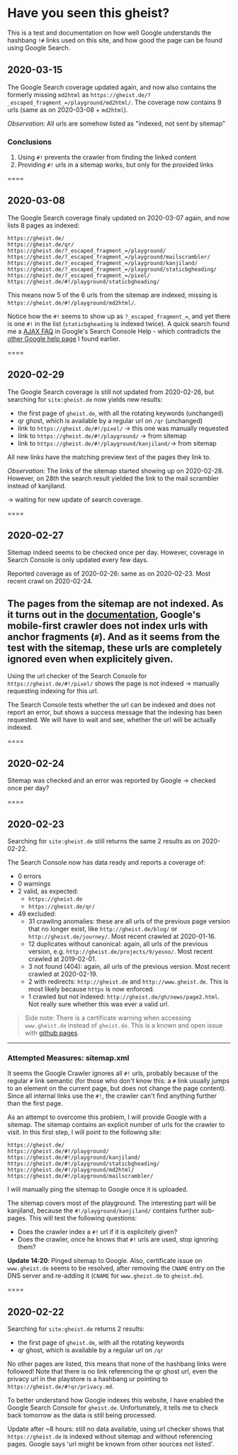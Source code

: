 # Have you seen this gheist?
This is a test and documentation on how well Google understands the hashbang `!#` links used on this site, and how good the page can be found using Google Search.

## 2020-03-15
The Google Search coverage updated again, and now also contains the formerly missing `md2html` as `https://gheist.de/?_escaped_fragment_=/playground/md2html/`. The coverage now contains 9 urls (same as on 2020-03-08 + `md2html`).

*Observation:* All urls are somehow listed as "indexed, not sent by sitemap"

### Conclusions
1. Using `#!` prevents the crawler from finding the linked content
1. Providing `#!` urls in a sitemap works, but only for the provided links

====

## 2020-03-08
The Google Search coverage finaly updated on 2020-03-07 again, and now lists 8 pages as indexed:
```
https://gheist.de/
https://gheist.de/qr/
https://gheist.de/?_escaped_fragment_=/playground/
https://gheist.de/?_escaped_fragment_=/playground/mailscrambler/
https://gheist.de/?_escaped_fragment_=/playground/kanjiland/
https://gheist.de/?_escaped_fragment_=/playground/staticbgheading/
https://gheist.de/?_escaped_fragment_=/pixel/
https://gheist.de/#!/playground/staticbgheading/
```
This means now 5 of the 6 urls from the sitemap are indexed, missing is `https://gheist.de/#!/playground/md2html/`.

Notice how the `#!` seems to show up as `?_escaped_fragment_=`, and yet there is one `#!` in the list (`staticbgheading` is indexed twice). A quick search found me a [AJAX FAQ](https://support.google.com/webmasters/answer/174993) in Google's Search Console Help - which contradicts the [other Google help page](https://developers.google.com/search/mobile-sites/mobile-first-indexing#mobile-url-anchor-fragment) I found earlier.

====

## 2020-02-29
The Google Search coverage is still not updated from 2020-02-26, but searching for `site:gheist.de` now yields new results:
- the first page of `gheist.de`, with all the rotating keywords (unchanged)
- qr ghost, which is available by a regular url  on `/qr` (unchanged)
- link to `https://gheist.de/#!/pixel/` -> this one was manually requested
- link to `https://gheist.de/#!/playground/` -> from sitemap
- link to `https://gheist.de/#!/playground/kanjiland/`-> from sitemap

All new links have the matching preview text of the pages they link to.

*Observation:* The links of the sitemap started showing up on 2020-02-28. However, on 28th the search result yielded the link to the mail scrambler instead of kanjiland.

-> waiting for new update of search coverage.

====

## 2020-02-27
Sitemap indeed seems to be checked once per day. However, coverage in Search Console is only updated every few days.

Reported coverage as of 2020-02-26: same as on 2020-02-23. Most recent crawl on 2020-02-24.

The pages from the sitemap are **not indexed**. As it turns out in the [documentation](https://developers.google.com/search/mobile-sites/mobile-first-indexing#mobile-url-anchor-fragment), Google's mobile-first crawler does not index urls with anchor fragments (`#`). 
And as it seems from the test with the sitemap, these urls are completely ignored even when explicitely given.
----
Using the url checker of the Search Console for `https://gheist.de/#!/pixel/` shows the page is not indexed -> manually requesting indexing for this url.

The Search Console tests whether the url can be indexed and does not report an error, but shows a success message that the indexing has been requested.
We will have to wait and see, whether the url will be actually indexed.

====

## 2020-02-24
Sitemap was checked and an error was reported by Google -> checked once per day?

====

## 2020-02-23
Searching for `site:gheist.de` still returns the same 2 results as on 2020-02-22.

The Search Console now has data ready and reports a coverage of:
- 0 errors
- 0 warnings
- 2 valid, as expected:
    - `https://gheist.de`
    - `https://gheist.de/qr/`
- 49 excluded:
    - 31 crawling anomalies: these are all urls of the previous page version that no longer exist, like `http://gheist.de/blog/` or `http://gheist.de/journey/`. Most recent crawled at 2020-01-16.
    - 12 duplicates without canonical: again, all urls of the previous version, e.g. `http://gheist.de/projects/9/yesno/`. Most recent crawled at 2019-02-01.
    - 3 not found (404): again, all urls of the previous version. Most recent crawled at 2020-02-19.
    - 2 with redirects: `http://gheist.de` and `http://www.gheist.de`. This is most likely because `https` is now enforced.
    - 1 crawled but not indexed: `http://gheist.de/gh/news/page2.html`. Not really sure whether this was ever a valid url.

> Side note: There is a certificate warning when accessing `www.gheist.de` instead of `gheist.de`. This is a known and open issue with [github pages](https://github.com/isaacs/github/issues/1675).

----

### Attempted Measures: sitemap.xml
It seems the Google Crawler ignores all `#!` urls, probably because of the regular `#` link semantic (for those who don't know this: a `#` link usually jumps to an element on the current page, but does not change the page content). Since all internal links use the `#!`, the crawler can't find anything further than the first page.

As an attempt to overcome this problem, I will provide Google with a sitemap. The sitemap contains an explicit number of urls for the crawler to visit. In this first step, I will point to the following site:

```
https://gheist.de/
https://gheist.de/#!/playground/
https://gheist.de/#!/playground/kanjiland/
https://gheist.de/#!/playground/staticbgheading/
https://gheist.de/#!/playground/md2html/
https://gheist.de/#!/playground/mailscrambler/
```
I will manually ping the sitemap to Google once it is uploaded.

The sitemap covers most of the playground. The interesting part will be kanjiland, because the `#!/playground/kanjiland/` contains further sub-pages. This will test the following questions:
- Does the crawler index a `#!` url if it is explicitely given?
- Does the crawler, once he knows that `#!` urls are used, stop ignoring them?

**Update 14:20**: Pinged sitemap to Google. Also, certificate issue on `www.gheist.de` seems to be resolved, after removing the `CNAME` entry on the DNS server and re-adding it (`CNAME` for `www.gheist.de` to `gheist.de`).

====

## 2020-02-22
Searching for `site:gheist.de` returns 2 results:
- the first page of `gheist.de`, with all the rotating keywords
- qr ghost, which is available by a regular url  on `/qr`

No other pages are listed, this means that none of the hashbang links were followed!
Note that there is no link referencing the qr ghost url, even the privacy url in the playstore is a hashbang ur pointing to `https://gheist.de/#!qr/privacy.md`.

To better understand how Google indexes this website, I have enabled the Google Search Console for `gheist.de`. Unfortunately, it tells me to check back tomorrow as the data is still being processed.

Update after ~8 hours: still no data available, using url checker shows that `https://gheist.de` is indexed without sitemap and without referencing pages. Google says 'url might be known from other sources not listed'.
